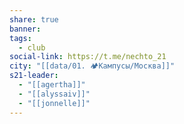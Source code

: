 ```yaml
---
share: true
banner: 
tags:
  - club
social-link: https://t.me/nechto_21
city: "[[data/01. 🏕️Кампусы/Москва]]"
s21-leader:
  - "[[agertha]]"
  - "[[alyssaiv]]"
  - "[[jonnelle]]"
---
```


